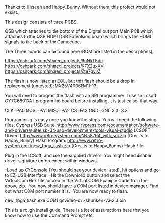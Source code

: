Thanks to Unseen and Happy_Bunny.  Without them, this project would not exsist.

This design consists of three PCBS.

QSB which attaches to the bottom of the Digital out port
Main PCB which attaches to the QSB
HDMI QSB Extentsion board which brings the HDMI signals to the back of the Gamecube.

The Three boards can be found here (BOM are listed in the descriptions):

https://oshpark.com/shared_projects/6uNkT6dc
https://oshpark.com/shared_projects/K7X2uxXV
https://oshpark.com/shared_projects/Zte7gvJZ

The flash is now listed as EOL, but this flash should be a drop in replacement (untested): MX25V4006EM1I-13

You will need to program the flash with an SPI programmer. I use an Lcsoft CY7C68013A  I program the board before installing, it is just eaiser that way.

CLK=PA0
MOSI=PA1
MISO=PA2
CS=PA3
GND=GND
3.3=3.3

Programming is easy once you know the steps.
You will need the following files:
Cypress USB Suite: http://www.cypress.com/documentation/software-and-drivers/suiteusb-34-usb-development-tools-visual-studio
LCSOFT Driver: http://www.retro-system.com/AN58764_with_spi.zip (Credits to Happy_Bunny)
Flash Program: http://www.retro-system.com/new_fpga_flash.zip (Credits to Happy_Bunny)
Flash File: 

Plug in the LCSoft, and use the supplied drivers.  You might need disable driver signature enforcement within windows.

-Load up CYConsole (You should see your device listed), hit options and go to EZ-USB-Interface.
-Hit the Download button and select the VirtualCom.Hex file located in the Virtual COM Example Code from the above zip.
-You now should have a COM port listed in device manager.  Find out what COM port number it is.
-You are now ready to flash.

new_fpga_flash.exe COM1 gcvideo-dvi-shuriken-v3-2.3.bin

This is a rough install guide.  There is a lot of assumptions here that you know how to use the Command Prompt etc.



